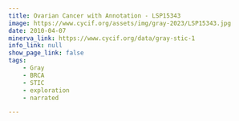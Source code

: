 ```yaml
---
title: Ovarian Cancer with Annotation - LSP15343
image: https://www.cycif.org/assets/img/gray-2023/LSP15343.jpg
date: 2010-04-07
minerva_link: https://www.cycif.org/data/gray-stic-1
info_link: null
show_page_link: false
tags:
    - Gray
    - BRCA
    - STIC
    - exploration
    - narrated

---
```


